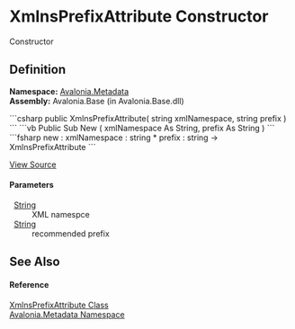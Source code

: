 # XmlnsPrefixAttribute Constructor


Constructor



## Definition
**Namespace:** <a href="N_Avalonia_Metadata">Avalonia.Metadata</a>  
**Assembly:** Avalonia.Base (in Avalonia.Base.dll)

<Tabs groupId="api-code-preview">
<TabItem value="csharp" label="C#">
```csharp
public XmlnsPrefixAttribute(
	string xmlNamespace,
	string prefix
)
```
</TabItem>
<TabItem value="vb" label="VB">
```vb
Public Sub New ( 
	xmlNamespace As String,
	prefix As String
)
```
</TabItem>
<TabItem value="fsharp" label="F#">
```fsharp
new : 
        xmlNamespace : string * 
        prefix : string -> XmlnsPrefixAttribute
```
</TabItem>
</Tabs>



<a href="https://github.com/AvaloniaUI/Avalonia/tree/master/src/Avalonia.Base/Metadata/XmlnsPrefixAttribute.cs#L22" title="View the source code">View Source</a>



#### Parameters
<dl><dt>  <a href="https://learn.microsoft.com/dotnet/api/system.string" target="_blank" rel="noopener noreferrer">String</a></dt><dd>XML namespce</dd><dt>  <a href="https://learn.microsoft.com/dotnet/api/system.string" target="_blank" rel="noopener noreferrer">String</a></dt><dd>recommended prefix</dd></dl>

## See Also


#### Reference
<a href="T_Avalonia_Metadata_XmlnsPrefixAttribute">XmlnsPrefixAttribute Class</a>  
<a href="N_Avalonia_Metadata">Avalonia.Metadata Namespace</a>  

